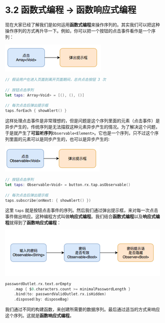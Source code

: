 # 3.2 函数式编程 -&gt; 函数响应式编程

现在大家已经了解我们是如何运用**函数式编程**来操作序列的。其实我们可以把这种操作序列的方式再升华一下。例如，你可以把一个按钮的点击事件看作是一个序列：

![](../.gitbook/assets/TapArray.png)

```swift
// 假设用户在进入页面到离开页面期间，总共点击按钮 3 次

// 按钮点击序列
let taps: Array<Void> = [(), (), ()]

// 每次点击后弹出提示框
taps.forEach { showAlert() }
```

这样处理点击事件是非常理想的，但是问题是这个序列里面的元素（点击事件）是异步产生的，传统序列是无法描叙这种元素异步产生的情况。为了解决这个问题，于是就产生了**可监听序列**`Observable<Element>`。它也是一个序列，只不过这个序列里面的元素可以是同步产生的，也可以是异步产生的:

![](../.gitbook/assets/TapObservable.png)

```swift
// 按钮点击序列
let taps: Observable<Void> = button.rx.tap.asObservable()

// 每次点击后弹出提示框
taps.subscribe(onNext: { showAlert() })
```

这里 `taps` 就是按钮点击事件的序列。然后我们通过弹出提示框，来对每一次点击事件做出响应。这种编程方式叫做**响应式编程**。我们结合**函数式编程**以及**响应式编程**就得到了**函数响应式编程**：

![](../.gitbook/assets/PasswordValid%20%281%29.png)

```swift
passwordOutlet.rx.text.orEmpty
    .map { $0.characters.count >= minimalPasswordLength }
    .bind(to: passwordValidOutlet.rx.isHidden)
    .disposed(by: disposeBag)
```

我们通过不同的构建函数，来创建所需要的数据序列。最后通过适当的方式来响应这个序列。这就是**函数响应式编程**。

